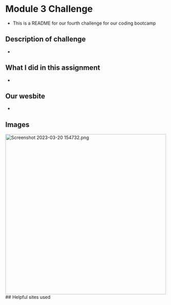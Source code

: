 # Module 3 Challenge
- This is a README for our fourth challenge for our coding bootcamp
## Description of challenge
-
## What I did in this assignment
-
## Our wesbite
-
## Images
<img width="500" alt="Screenshot 2023-03-20 154732.png" src="https://github.com/sandregg2/CodingQuiz-challenge04-sethandregg/blob/main/Assets/Screenshot%202023-03-20%20154732.png">
## Helpful sites used
